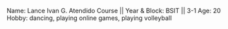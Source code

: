 Name: Lance Ivan G. Atendido
Course || Year & Block: BSIT || 3-1
Age: 20
Hobby: dancing, playing online games, playing volleyball